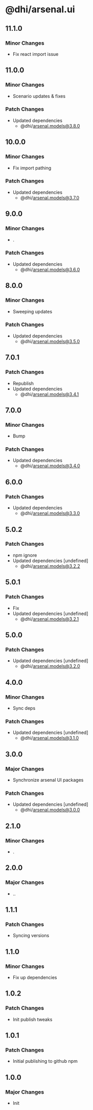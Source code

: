 # @dhi/arsenal.ui

## 11.1.0

### Minor Changes

- Fix react import issue

## 11.0.0

### Minor Changes

- Scenario updates & fixes

### Patch Changes

- Updated dependencies
  - @dhi/arsenal.models@3.8.0

## 10.0.0

### Minor Changes

- Fix import pathing

### Patch Changes

- Updated dependencies
  - @dhi/arsenal.models@3.7.0

## 9.0.0

### Minor Changes

- .

### Patch Changes

- Updated dependencies
  - @dhi/arsenal.models@3.6.0

## 8.0.0

### Minor Changes

- Sweeping updates

### Patch Changes

- Updated dependencies
  - @dhi/arsenal.models@3.5.0

## 7.0.1

### Patch Changes

- Republish
- Updated dependencies
  - @dhi/arsenal.models@3.4.1

## 7.0.0

### Minor Changes

- Bump

### Patch Changes

- Updated dependencies
  - @dhi/arsenal.models@3.4.0

## 6.0.0

### Patch Changes

- Updated dependencies
  - @dhi/arsenal.models@3.3.0

## 5.0.2

### Patch Changes

- npm ignore
- Updated dependencies [undefined]
  - @dhi/arsenal.models@3.2.2

## 5.0.1

### Patch Changes

- Fix
- Updated dependencies [undefined]
  - @dhi/arsenal.models@3.2.1

## 5.0.0

### Patch Changes

- Updated dependencies [undefined]
  - @dhi/arsenal.models@3.2.0

## 4.0.0

### Minor Changes

- Sync deps

### Patch Changes

- Updated dependencies [undefined]
  - @dhi/arsenal.models@3.1.0

## 3.0.0

### Major Changes

- Synchronize arsenal UI packages

### Patch Changes

- Updated dependencies [undefined]
  - @dhi/arsenal.models@3.0.0

## 2.1.0

### Minor Changes

- .

## 2.0.0

### Major Changes

- ..

## 1.1.1

### Patch Changes

- Syncing versions

## 1.1.0

### Minor Changes

- Fix up dependencies

## 1.0.2

### Patch Changes

- Init publish tweaks

## 1.0.1

### Patch Changes

- Initial publishing to github npm

## 1.0.0

### Major Changes

- Init
